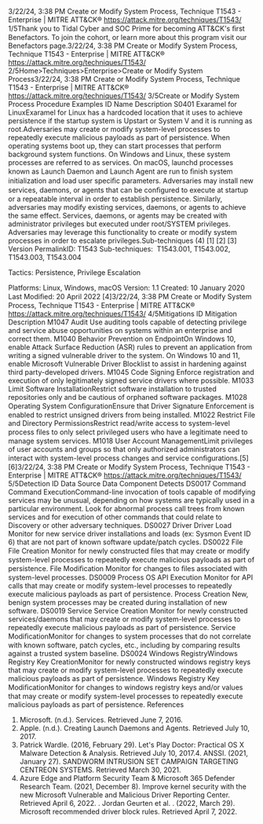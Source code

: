 3/22/24, 3:38 PM Create or Modify System Process, Technique T1543 - Enterprise | MITRE ATT&CK®
https://attack.mitre.org/techniques/T1543/ 1/5Thank you to Tidal Cyber and SOC Prime for becoming ATT&CK's ﬁrst Benefactors. To join the cohort, or learn more about this program visit our
Benefactors page.3/22/24, 3:38 PM Create or Modify System Process, Technique T1543 - Enterprise | MITRE ATT&CK®
https://attack.mitre.org/techniques/T1543/ 2/5Home>Techniques>Enterprise>Create or Modify System Process3/22/24, 3:38 PM Create or Modify System Process, Technique T1543 - Enterprise | MITRE ATT&CK®
https://attack.mitre.org/techniques/T1543/ 3/5Create or Modify System Process
Procedure Examples
ID Name Description
S0401 Exaramel for
LinuxExaramel for Linux has a hardcoded location that it uses to achieve persistence if the startup system is
Upstart or System V and it is running as root.Adversaries may create or modify system-level processes to repeatedly execute malicious payloads as part of persistence. When operating
systems boot up, they can start processes that perform background system functions. On Windows and Linux, these system processes are
referred to as services. On macOS, launchd processes known as Launch Daemon and Launch Agent are run to ﬁnish system initialization
and load user speciﬁc parameters.
Adversaries may install new services, daemons, or agents that can be conﬁgured to execute at startup or a repeatable interval in order to
establish persistence. Similarly, adversaries may modify existing services, daemons, or agents to achieve the same effect.
Services, daemons, or agents may be created with administrator privileges but executed under root/SYSTEM privileges. Adversaries may
leverage this functionality to create or modify system processes in order to escalate privileges.Sub-techniques (4)
[1]
[2]
[3]
Version PermalinkID: T1543
Sub-techniques:  T1543.001, T1543.002, T1543.003, T1543.004

Tactics: Persistence, Privilege Escalation

Platforms: Linux, Windows, macOS
Version: 1.1
Created: 10 January 2020
Last Modiﬁed: 20 April 2022
[4]3/22/24, 3:38 PM Create or Modify System Process, Technique T1543 - Enterprise | MITRE ATT&CK®
https://attack.mitre.org/techniques/T1543/ 4/5Mitigations
ID Mitigation Description
M1047 Audit Use auditing tools capable of detecting privilege and service abuse opportunities on systems within
an enterprise and correct them.
M1040 Behavior Prevention
on EndpointOn Windows 10, enable Attack Surface Reduction (ASR) rules to prevent an application from writing
a signed vulnerable driver to the system. On Windows 10 and 11, enable Microsoft Vulnerable
Driver Blocklist to assist in hardening against third party-developed drivers.
M1045 Code Signing Enforce registration and execution of only legitimately signed service drivers where possible.
M1033 Limit Software
InstallationRestrict software installation to trusted repositories only and be cautious of orphaned software
packages.
M1028 Operating System
ConﬁgurationEnsure that Driver Signature Enforcement is enabled to restrict unsigned drivers from being installed.
M1022 Restrict File and
Directory PermissionsRestrict read/write access to system-level process ﬁles to only select privileged users who have a
legitimate need to manage system services.
M1018 User Account
ManagementLimit privileges of user accounts and groups so that only authorized administrators can interact with
system-level process changes and service conﬁgurations.[5]
[6]3/22/24, 3:38 PM Create or Modify System Process, Technique T1543 - Enterprise | MITRE ATT&CK®
https://attack.mitre.org/techniques/T1543/ 5/5Detection
ID Data Source Data Component Detects
DS0017 Command Command
ExecutionCommand-line invocation of tools capable of modifying services may be unusual,
depending on how systems are typically used in a particular environment. Look for
abnormal process call trees from known services and for execution of other
commands that could relate to Discovery or other adversary techniques.
DS0027 Driver Driver Load Monitor for new service driver installations and loads (ex: Sysmon Event ID 6) that
are not part of known software update/patch cycles.
DS0022 File File Creation Monitor for newly constructed ﬁles that may create or modify system-level
processes to repeatedly execute malicious payloads as part of persistence.
File Modiﬁcation Monitor for changes to ﬁles associated with system-level processes.
DS0009 Process OS API Execution Monitor for API calls that may create or modify system-level processes to
repeatedly execute malicious payloads as part of persistence.
Process Creation New, benign system processes may be created during installation of new software.
DS0019 Service Service Creation Monitor for newly constructed services/daemons that may create or modify
system-level processes to repeatedly execute malicious payloads as part of
persistence.
Service
ModiﬁcationMonitor for changes to system processes that do not correlate with known
software, patch cycles, etc., including by comparing results against a trusted
system baseline.
DS0024 Windows RegistryWindows Registry
Key CreationMonitor for newly constructed windows registry keys that may create or modify
system-level processes to repeatedly execute malicious payloads as part of
persistence.
Windows Registry
Key ModiﬁcationMonitor for changes to windows registry keys and/or values that may create or
modify system-level processes to repeatedly execute malicious payloads as part of
persistence.
References
1. Microsoft. (n.d.). Services. Retrieved June 7, 2016.
2. Apple. (n.d.). Creating Launch Daemons and Agents. Retrieved
July 10, 2017.
3. Patrick Wardle. (2016, February 29). Let's Play Doctor:
Practical OS X Malware Detection & Analysis. Retrieved July
10, 2017.4. ANSSI. (2021, January 27). SANDWORM INTRUSION SET
CAMPAIGN TARGETING CENTREON SYSTEMS. Retrieved
March 30, 2021.
5. Azure Edge and Platform Security Team & Microsoft 365
Defender Research Team. (2021, December 8). Improve kernel
security with the new Microsoft Vulnerable and Malicious
Driver Reporting Center. Retrieved April 6, 2022.
. Jordan Geurten et al. . (2022, March 29). Microsoft
recommended driver block rules. Retrieved April 7, 2022.